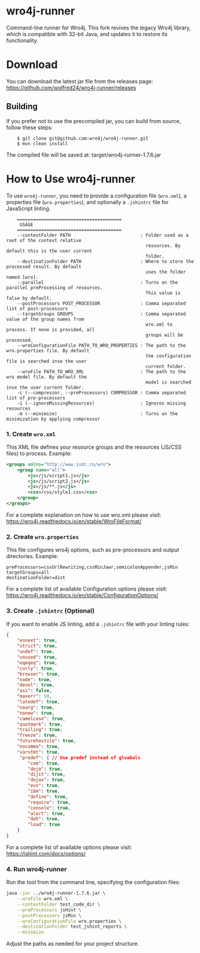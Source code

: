 # wro4j-runner


Command-line runner for Wro4j. This fork revives the legacy Wro4j library, which is compatible with 32-bit Java, and updates it to restore its functionality.

# Download

You can download the latest jar file from the releases page:
https://github.com/wolfred24/wro4j-runner/releases

## Building
If you prefer not to use the precompiled jar, you can build from source, follow these steps:
```
    $ git clone git@github.com:wro4j/wro4j-runner.git
    $ mvn clean install
```

The compiled file will be saved at:
    target/wro4j-runner-1.7.6.jar

# How to Use wro4j-runner

To use `wro4j-runner`, you need to provide a configuration file (`wro.xml`), a properties file (`wro.properties`), and optionally a `.jshintrc` file for JavaScript linting.

```
    =======================================
     USAGE
    =======================================
    --contextFolder PATH                          : Folder used as a root of the context relative
                                                    resources. By default this is the user current
                                                    folder.
    --destinationFolder PATH                      : Where to store the processed result. By default
                                                    uses the folder named [wro].
    --parallel                                    : Turns on the parallel preProcessing of resources.
                                                    This value is false by default.
    --postProcessors POST_PROCESSOR               : Comma separated list of post-processors
    --targetGroups GROUPS                         : Comma separated value of the group names from
                                                    wro.xml to process. If none is provided, all
                                                    groups will be processed.
    --wroConfigurationFile PATH_TO_WRO_PROPERTIES : The path to the wro.properties file. By default
                                                    the configuration file is searched inse the user
                                                    current folder.
    --wroFile PATH_TO_WRO_XML                     : The path to the wro model file. By default the
                                                    model is searched inse the user current folder.
    -c (--compressor, --preProcessors) COMPRESSOR : Comma separated list of pre-processors
    -i (--ignoreMissingResources)                 : Ignores missing resources
    -m (--minimize)                               : Turns on the minimization by applying compressor
```

### 1. Create `wro.xml`

This XML file defines your resource groups and the resources (JS/CSS files) to process. Example:

```xml
<groups xmlns="http://www.isdc.ro/wro">
    <group name="all">
        <js>/js/script1.js</js>
        <js>/js/script2.js</js>
        <js>/js/**.js</js> 
        <css>/css/style1.css</css>
    </group>
</groups>
```

For a complete explanation on how to use wro.xml please visit:
https://wro4j.readthedocs.io/en/stable/WroFileFormat/

### 2. Create `wro.properties`

This file configures wro4j options, such as pre-processors and output directories. Example:

```properties
preProcessors=cssUrlRewriting,cssMinJawr,semicolonAppender,jsMin
targetGroups=all
destinationFolder=dist
```

For a complete list of available Configuration options please visit:
https://wro4j.readthedocs.io/en/stable/ConfigurationOptions/

### 3. Create `.jshintrc` (Optional)

If you want to enable JS linting, add a `.jshintrc` file with your linting rules:

```json
{
    "esnext": true,
    "strict": true,
    "undef": true,
    "unused": true,
    "eqeqeq": true,
    "curly": true,
    "browser": true,
    "node": true,
    "devel": true,
    "asi": false,
    "maxerr": 50,
    "latedef": true,
    "noarg": true,
    "nonew": true,
    "camelcase": true,
    "quotmark": true,
    "trailing": true,
    "freeze": true,
    "futurehostile": true,
    "nocomma": true,
    "varstmt": true,
     "predef": { // Use predef instead of gloabals
        "com": true,
        "dojo": true,
        "dijit": true,
        "dojox": true,
        "evo": true,
        "ibm": true,
        "define": true,
        "require": true,
        "console": true,
        "alert": true,
        "doh": true,
        "load": true
    }
}
```

For a complete list of available options please visit:
https://jshint.com/docs/options/

### 4. Run wro4j-runner

Run the tool from the command line, specifying the configuration files:

```sh
java -jar ../wro4j-runner-1.7.6.jar \
    --wroFile wro.xml \
    --contextFolder test_code_dir \
    --preProcessors jsHint \
    --postProcessors jsMin \
    --wroConfigurationFile wro.properties \
    --destinationFolder test_jshint_reports \
    --minimize
```

Adjust the paths as needed for your project structure.
